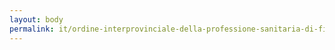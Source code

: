 ```yaml
---
layout: body
permalink: it/ordine-interprovinciale-della-professione-sanitaria-di-fisioterapista-di-venezia-padova-e-rovigo/
---
```


